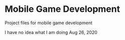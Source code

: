 # Mobile Game Development
Project files for mobile game development

I have no idea what I am doing Aug 26, 2020
